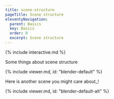 ```yaml
---
title: scene-structure
pageTitle: Scene structure
eleventyNavigation:
  parent: Basics
  key: Basics
  order: 0
  excerpt: Scene structure
---
```


{% include interactive.md %}

Some things about scene structure

{% include viewer.md,
  id: "blender-default"
%}
<script>
viewerDescs["blender-default"] = {
  scene: "/static/models/blender_default_cube.fbx",
  camera: {
    yaw: 0,
    pitch: 0,
    distance: 30,
    offset: { x: 0, y: 0, z: 0 },
  },
}
</script>

Here is another scene you might care about_!

{% include viewer.md,
  id: "blender-default-alt"
%}
<script>
viewerDescs["blender-default-alt"] = {
  scene: "/static/models/blender_default_cube.fbx",
  camera: {
    yaw: 0,
    pitch: 0,
    distance: 30,
    offset: { x: 0, y: 0, z: 0 },
  },
}
</script>

